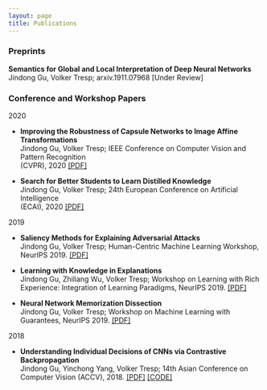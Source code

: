 ```yaml
---
layout: page
title: Publications
---
```

<h3>
    <a name='pub'></a> Preprints
</h3>

<div class="media">
    <div class="media-body">
       <p class="media-heading">
          <strong>Semantics for Global and Local Interpretation of Deep Neural Networks</strong><br />
          Jindong Gu, Volker Tresp; arxiv.1911.07968 [Under Review]
       </p>
    </div>
</div>

<h3>
    <a name='pub'></a> Conference and Workshop Papers
</h3>

2020 <br/>
<ul>
<li> 
<div class="media">
    <div class="media-body">
       <p class="media-heading">
          <strong>Improving the Robustness of Capsule Networks to Image Affine Transformations</strong><br />
          Jindong Gu, Volker Tresp; IEEE Conference on Computer Vision and Pattern Recognition <br/> <nobr> (CVPR), 2020 </nobr> <a href="https://arxiv.org/pdf/1911.07968.pdf">[PDF]</a>
       </p>
    </div>
</div>
</li>
    
<li> 
<div class="media">
    <div class="media-body">
       <p class="media-heading">
          <strong>Search for Better Students to Learn Distilled Knowledge</strong><br />
          Jindong Gu, Volker Tresp; 24th European Conference on Artificial Intelligence <br/> <nobr> (ECAI), 2020 </nobr> <a href="https://arxiv.org/abs/2001.11612.pdf">[PDF]</a>
       </p>
    </div>
</div>
</li>
</ul>

2019 <br />
<ul>
<li> 
<div class="media">
    <div class="media-body">
       <p class="media-heading">
          <strong>Saliency Methods for Explaining Adversarial Attacks</strong><br />
          Jindong Gu, Volker Tresp; Human-Centric Machine Learning Workshop, NeurIPS 2019. <a href="https://arxiv.org/pdf/1908.08413.pdf">[PDF]</a>
       </p>
    </div>
</div>
</li>

<li> 
<div class="media">
    <div class="media-body">
       <p class="media-heading">
          <strong>Learning with Knowledge in Explanations</strong><br />
          Jindong Gu, Zhiliang Wu, Volker Tresp; Workshop on Learning with Rich Experience: Integration of Learning Paradigms, NeurIPS 2019. <a href="https://drive.google.com/file/d/18Eyo7XIgJ1L5Toylnp-l1dvN7wMBOPSQ/view">[PDF]</a>
       </p>
    </div>
</div>
</li>

<li> 
<div class="media">
    <div class="media-body">
       <p class="media-heading">
          <strong>Neural Network Memorization Dissection</strong><br />
          Jindong Gu, Volker Tresp; Workshop on Machine Learning with Guarantees, NeurIPS 2019. <a href="https://arxiv.org/pdf/1911.09537.pdf">[PDF]</a>
       </p>
    </div>
</div>
    </li>
</ul>

2018 <br />
<ul>   
<li> 
<div class="media">
    <div class="media-body">
       <p>
          <strong>Understanding Individual Decisions of CNNs via Contrastive Backpropagation</strong><br />
          Jindong Gu, Yinchong Yang, Volker Tresp; 14th Asian Conference on Computer Vision (ACCV), 2018. <a href="https://arxiv.org/pdf/1812.02100.pdf">[PDF]</a> <a href="https://github.com/JindongGu/Contrastive-LRP">[CODE]</a>
       </p>
    </div>
</div>
</li>
</ul>

<br />




